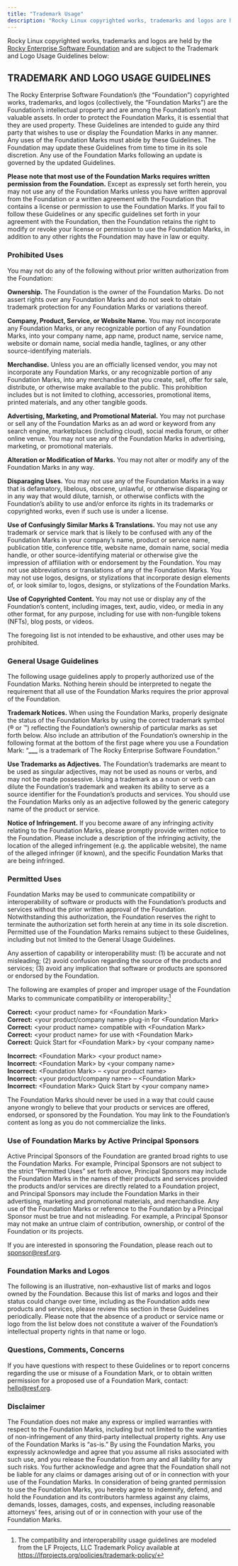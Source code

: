 ```yaml
---
title: "Trademark Usage"
description: "Rocky Linux copyrighted works, trademarks and logos are held by the [Rocky Enterprise Software Foundation](https://resf.org) and are subject to the Trademark and Logo Usage Guidelines."
---
```


Rocky Linux copyrighted works, trademarks and logos are held by the [Rocky Enterprise Software Foundation](https://resf.org) and are subject to the Trademark and Logo Usage Guidelines below:

## TRADEMARK AND LOGO USAGE GUIDELINES

The Rocky Enterprise Software Foundation’s (the “Foundation”) copyrighted works, trademarks, and logos (collectively, the “Foundation Marks”) are the Foundation’s intellectual property and are among the Foundation’s most valuable assets. In order to protect the Foundation Marks, it is essential that they are used property. These Guidelines are intended to guide any third party that wishes to use or display the Foundation Marks in any manner. Any uses of the Foundation Marks must abide by these Guidelines. The Foundation may update these Guidelines from time to time in its sole discretion. Any use of the Foundation Marks following an update is governed by the updated Guidelines.

**Please note that most use of the Foundation Marks requires written permission from the Foundation.** Except as expressly set forth herein, you may not use any of the Foundation Marks unless you have written approval from the Foundation or a written agreement with the Foundation that contains a license or permission to use the Foundation Marks. If you fail to follow these Guidelines or any specific guidelines set forth in your agreement with the Foundation, then the Foundation retains the right to modify or revoke your license or permission to use the Foundation Marks, in addition to any other rights the Foundation may have in law or equity.

### Prohibited Uses

You may not do any of the following without prior written authorization from the Foundation:

**Ownership.** The Foundation is the owner of the Foundation Marks. Do not assert rights over any Foundation Marks and do not seek to obtain trademark protection for any Foundation Marks or variations thereof.

**Company, Product, Service, or Website Name.** You may not incorporate any Foundation Marks, or any recognizable portion of any Foundation Marks, into your company name, app name, product name, service name, website or domain name, social media handle, taglines, or any other source-identifying materials.

**Merchandise.** Unless you are an officially licensed vendor, you may not incorporate any Foundation Marks, or any recognizable portion of any Foundation Marks, into any merchandise that you create, sell, offer for sale, distribute, or otherwise make available to the public. This prohibition includes but is not limited to clothing, accessories, promotional items, printed materials, and any other tangible goods.

**Advertising, Marketing, and Promotional Material.** You may not purchase or sell any of the Foundation Marks as an ad word or keyword from any search engine, marketplaces (including cloud), social media forum, or other online venue. You may not use any of the Foundation Marks in advertising, marketing, or promotional materials.

**Alteration or Modification of Marks.** You may not alter or modify any of the Foundation Marks in any way.

**Disparaging Uses.** You may not use any of the Foundation Marks in a way that is defamatory, libelous, obscene, unlawful, or otherwise disparaging or in any way that would dilute, tarnish, or otherwise conflicts with the Foundation’s ability to use and/or enforce its rights in its trademarks or copyrighted works, even if such use is under a license.

**Use of Confusingly Similar Marks & Translations.** You may not use any trademark or service mark that is likely to be confused with any of the Foundation Marks in your company’s name, product or service name, publication title, conference title, website name, domain name, social media handle, or other source-identifying material or otherwise give the impression of affiliation with or endorsement by the Foundation. You may not use abbreviations or translations of any of the Foundation Marks. You may not use logos, designs, or stylizations that incorporate design elements of, or look similar to, logos, designs, or stylizations of the Foundation Marks.

**Use of Copyrighted Content.** You may not use or display any of the Foundation’s content, including images, text, audio, video, or media in any other format, for any purpose, including for use with non-fungible tokens (NFTs), blog posts, or videos.

The foregoing list is not intended to be exhaustive, and other uses may be prohibited.

### General Usage Guidelines

The following usage guidelines apply to properly authorized use of the Foundation Marks. Nothing herein should be interpreted to negate the requirement that all use of the Foundation Marks requires the prior approval of the Foundation.

**Trademark Notices.** When using the Foundation Marks, properly designate the status of the Foundation Marks by using the correct trademark symbol (® or ™) reflecting the Foundation’s ownership of particular marks as set forth below. Also include an attribution of the Foundation’s ownership in the following format at the bottom of the first page where you use a Foundation Mark: “**\_\_\_** is a trademark of The Rocky Enterprise Software Foundation.”

**Use Trademarks as Adjectives.** The Foundation’s trademarks are meant to be used as singular adjectives, may not be used as nouns or verbs, and may not be made possessive. Using a trademark as a noun or verb can dilute the Foundation’s trademark and weaken its ability to serve as a source identifier for the Foundation’s products and services. You should use the Foundation Marks only as an adjective followed by the generic category name of the product or service.

**Notice of Infringement.** If you become aware of any infringing activity relating to the Foundation Marks, please promptly provide written notice to the Foundation. Please include a description of the infringing activity, the location of the alleged infringement (e.g. the applicable website), the name of the alleged infringer (if known), and the specific Foundation Marks that are being infringed.

### Permitted Uses

Foundation Marks may be used to communicate compatibility or interoperability of software or products with the Foundation’s products and services without the prior written approval of the Foundation. Notwithstanding this authorization, the Foundation reserves the right to terminate the authorization set forth herein at any time in its sole discretion. Permitted use of the Foundation Marks remains subject to these Guidelines, including but not limited to the General Usage Guidelines.

Any assertion of capability or interoperability must: (1) be accurate and not misleading; (2) avoid confusion regarding the source of the products and services; (3) avoid any implication that software or products are sponsored or endorsed by the Foundation.

The following are examples of proper and improper usage of the Foundation Marks to communicate compatibility or interoperability:[^1]

**Correct:** \<your product name\> for \<Foundation Mark\>\
**Correct:** \<your product/company name\> plug-in for \<Foundation Mark\>\
**Correct:** \<your product name\> compatible with \<Foundation Mark\>\
**Correct:** \<your product name\> for use with \<Foundation Mark\>\
**Correct:** Quick Start for \<Foundation Mark\> by \<your company name\>

**Incorrect:** \<Foundation Mark\> \<your product name\>\
**Incorrect:** \<Foundation Mark\> by \<your company name\>\
**Incorrect:** \<Foundation Mark\> – \<your product name\>\
**Incorrect:** \<your product/company name\> – \<Foundation Mark\>\
**Incorrect:** \<Foundation Mark\> Quick Start by \<your company name\>

The Foundation Marks should never be used in a way that could cause anyone wrongly to believe that your products or services are offered, endorsed, or sponsored by the Foundation. You may link to the Foundation’s content as long as you do not commercialize the links.

### Use of Foundation Marks by Active Principal Sponsors

Active Principal Sponsors of the Foundation are granted broad rights to use the Foundation Marks. For example, Principal Sponsors are not subject to the strict “Permitted Uses” set forth above, Principal Sponsors may include the Foundation Marks in the names of their products and services provided the products and/or services are directly related to a Foundation project, and Principal Sponsors may include the Foundation Marks in their advertising, marketing and promotional materials, and merchandise. Any use of the Foundation Marks or reference to the Foundation by a Principal Sponsor must be true and not misleading. For example, a Principal Sponsor may not make an untrue claim of contribution, ownership, or control of the Foundation or its projects.

If you are interested in sponsoring the Foundation, please reach out to sponsor@resf.org.

### Foundation Marks and Logos

The following is an illustrative, non-exhaustive list of marks and logos owned by the Foundation. Because this list of marks and logos and their status could change over time, including as the Foundation adds new products and services, please review this section in these Guidelines periodically. Please note that the absence of a product or service name or logo from the list below does not constitute a waiver of the Foundation’s intellectual property rights in that name or logo.

### Questions, Comments, Concerns

If you have questions with respect to these Guidelines or to report concerns regarding the use or misuse of a Foundation Mark, or to obtain written permission for a proposed use of a Foundation Mark, contact: hello@resf.org.

### Disclaimer

The Foundation does not make any express or implied warranties with respect to the Foundation Marks, including but not limited to the warranties of non-infringement of any third-party intellectual property rights. Any use of the Foundation Marks is “as-is.” By using the Foundation Marks, you expressly acknowledge and agree that you assume all risks associated with such use, and you release the Foundation from any and all liability for any such risks. You further acknowledge and agree that the Foundation shall not be liable for any claims or damages arising out of or in connection with your use of the Foundation Marks. In consideration of being granted permission to use the Foundation Marks, you hereby agree to indemnify, defend, and hold the Foundation and its contributors harmless against any claims, demands, losses, damages, costs, and expenses, including reasonable attorneys' fees, arising out of or in connection with your use of the Foundation Marks.

[^1]: The compatibility and interoperability usage guidelines are modeled from the LF Projects, LLC Trademark Policy available at https://lfprojects.org/policies/trademark-policy/
